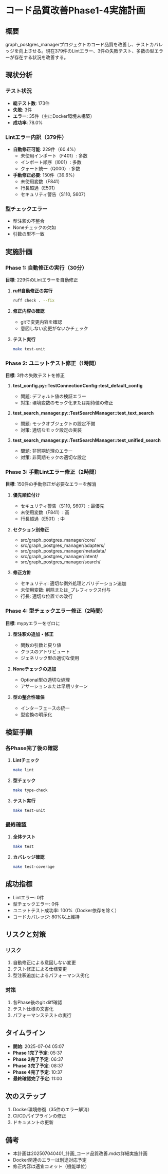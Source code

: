 # コード品質改善Phase1-4実施計画

## 概要
graph_postgres_managerプロジェクトのコード品質を改善し、テストカバレッジを向上させる。現在379件のLintエラー、3件の失敗テスト、多数の型エラーが存在する状況を改善する。

## 現状分析

### テスト状況
- **総テスト数**: 173件
- **失敗**: 3件
- **エラー**: 35件（主にDocker環境未構築）
- **成功率**: 78.0%

### Lintエラー内訳（379件）
- **自動修正可能**: 229件（60.4%）
  - 未使用インポート（F401）: 多数
  - インポート順序（I001）: 多数
  - クォート統一（Q000）: 多数
- **手動修正必要**: 150件（39.6%）
  - 未使用変数（F841）
  - 行長超過（E501）
  - セキュリティ警告（S110, S607）

### 型チェックエラー
- 型注釈の不整合
- Noneチェックの欠如
- 引数の型不一致

## 実施計画

### Phase 1: 自動修正の実行（30分）
**目標**: 229件のLintエラーを自動修正

1. **ruff自動修正の実行**
   ```bash
   ruff check . --fix
   ```

2. **修正内容の確認**
   - gitで変更内容を確認
   - 意図しない変更がないかチェック

3. **テスト実行**
   ```bash
   make test-unit
   ```

### Phase 2: ユニットテスト修正（1時間）
**目標**: 3件の失敗テストを修正

1. **test_config.py::TestConnectionConfig::test_default_config**
   - 問題: デフォルト値の検証エラー
   - 対策: 環境変数のモック化または期待値の修正

2. **test_search_manager.py::TestSearchManager::test_text_search**
   - 問題: モックオブジェクトの設定不備
   - 対策: 適切なモック設定の実装

3. **test_search_manager.py::TestSearchManager::test_unified_search**
   - 問題: 非同期処理のエラー
   - 対策: 非同期モックの適切な設定

### Phase 3: 手動Lintエラー修正（2時間）
**目標**: 150件の手動修正が必要なエラーを解消

1. **優先順位付け**
   - セキュリティ警告（S110, S607）: 最優先
   - 未使用変数（F841）: 高
   - 行長超過（E501）: 中

2. **セクション別修正**
   - src/graph_postgres_manager/core/
   - src/graph_postgres_manager/adapters/
   - src/graph_postgres_manager/metadata/
   - src/graph_postgres_manager/intent/
   - src/graph_postgres_manager/search/

3. **修正方針**
   - セキュリティ: 適切な例外処理とバリデーション追加
   - 未使用変数: 削除または`_`プレフィックス付与
   - 行長: 適切な位置での改行

### Phase 4: 型チェックエラー修正（2時間）
**目標**: mypyエラーをゼロに

1. **型注釈の追加・修正**
   - 関数の引数と戻り値
   - クラスのアトリビュート
   - ジェネリック型の適切な使用

2. **Noneチェックの追加**
   - Optional型の適切な処理
   - アサーションまたは早期リターン

3. **型の整合性確保**
   - インターフェースの統一
   - 型変換の明示化

## 検証手順

### 各Phase完了後の確認
1. **Lintチェック**
   ```bash
   make lint
   ```

2. **型チェック**
   ```bash
   make type-check
   ```

3. **テスト実行**
   ```bash
   make test-unit
   ```

### 最終確認
1. **全体テスト**
   ```bash
   make test
   ```

2. **カバレッジ確認**
   ```bash
   make test-coverage
   ```

## 成功指標
- Lintエラー: 0件
- 型チェックエラー: 0件
- ユニットテスト成功率: 100%（Docker依存を除く）
- コードカバレッジ: 80%以上維持

## リスクと対策

### リスク
1. 自動修正による意図しない変更
2. テスト修正による仕様変更
3. 型注釈追加によるパフォーマンス劣化

### 対策
1. 各Phase後のgit diff確認
2. テスト仕様の文書化
3. パフォーマンステストの実行

## タイムライン
- **開始**: 2025-07-04 05:07
- **Phase 1完了予定**: 05:37
- **Phase 2完了予定**: 06:37
- **Phase 3完了予定**: 08:37
- **Phase 4完了予定**: 10:37
- **最終確認完了予定**: 11:00

## 次のステップ
1. Docker環境修復（35件のエラー解消）
2. CI/CDパイプラインの修正
3. ドキュメントの更新

## 備考
- 本計画は202507040401_計画_コード品質改善.mdの詳細実施計画
- Docker関連のエラーは別途対応予定
- 修正内容は適宜コミット（機能単位）